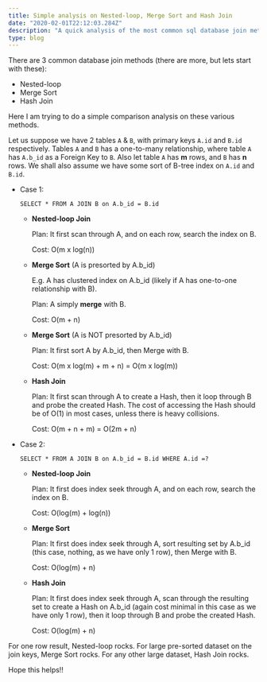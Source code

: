 ```yaml
---
title: Simple analysis on Nested-loop, Merge Sort and Hash Join
date: "2020-02-01T22:12:03.284Z"
description: "A quick analysis of the most common sql database join methods."
type: blog
---
```


There are 3 common database join methods (there are more, but lets start with these):

*   Nested-loop
*   Merge Sort
*   Hash Join

Here I am trying to do a simple comparison analysis on these various methods.

Let us suppose we have 2 tables `A` & `B`, with primary keys `A.id` and `B.id` respectively.  Tables `A` and `B` has a one-to-many relationship, where table `A` has `A.b_id` as a Foreign Key to `B`.  Also let table `A` has **m** rows, and `B` has **n** rows.  We shall also assume we have some sort of B-tree index on `A.id`  and `B.id`.

*   Case 1:

    `SELECT * FROM A JOIN B on A.b_id = B.id`

    *   **Nested-loop Join**

        Plan: It first scan through A, and on each row, search the index on B.

        Cost: O(m x log(n))

    *   **Merge Sort** (A is presorted by A.b_id)

        E.g. A has clustered index on A.b_id (likely if A has one-to-one relationship with B).

        Plan: A simply **merge** with B.

        Cost: O(m + n)

    *   **Merge Sort** (A is NOT presorted by A.b_id)

        Plan:  It first sort A by A.b_id, then Merge with B.

        Cost: O(m x log(m) + m + n) = O(m x log(m))

    *   **Hash Join**

        Plan:  It first scan through A to create a Hash, then it loop through B and probe the created Hash.  The cost of accessing the Hash should be of O(1) in most cases, unless there is heavy collisions.

        Cost: O(m + n  + m) = O(2m + n)

*   Case 2:

    `SELECT * FROM A JOIN B on A.b_id = B.id WHERE A.id =? `

    *   **Nested-loop Join**

        Plan:  It first does index seek through A, and on each row, search the index on B.

        Cost: O(log(m) + log(n))

    *   **Merge Sort**

        Plan:  It first does index seek through A, sort resulting set by A.b_id (this case, nothing, as we have only 1 row), then Merge with B.

        Cost: O(log(m) + n)

    *   **Hash Join**

        Plan:  It first does index seek through A, scan through the resulting set to create a Hash on A.b_id (again cost minimal in this case as we have only 1 row), then it loop through B and probe the created Hash.

        Cost: O(log(m) + n)

For one row result, Nested-loop rocks.  For large pre-sorted dataset on the join keys, Merge Sort rocks.  For any other large dataset, Hash Join rocks.

Hope this helps!!
